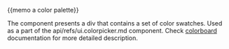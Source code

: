 
{{memo a color palette}}

The component presents a div that contains a set of color swatches. Used as a part of the api/refs/ui.colorpicker.md component. Check [colorboard](desktop/colorboard.md) documentation for more detailed description.